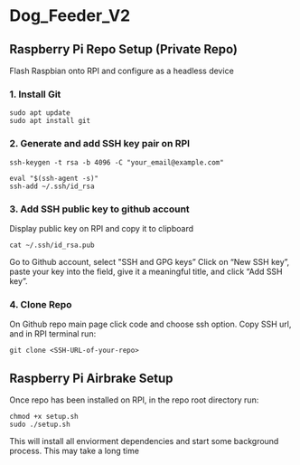 # Dog_Feeder_V2

## Raspberry Pi Repo Setup (Private Repo)

Flash Raspbian onto RPI and configure as a headless device

### 1. Install Git
```
sudo apt update
sudo apt install git
```
### 2. Generate and add SSH key pair on RPI
```
ssh-keygen -t rsa -b 4096 -C "your_email@example.com"
```
```
eval "$(ssh-agent -s)"
ssh-add ~/.ssh/id_rsa
```
### 3. Add SSH public key to github account
Display public key on RPI and copy it to clipboard
```
cat ~/.ssh/id_rsa.pub
```
Go to Github account, select "SSH and GPG keys”
Click on “New SSH key”, paste your key into the field, give it a meaningful title, and click “Add SSH key”.

### 4. Clone Repo
On Github repo main page click code and choose ssh option. Copy SSH url, and in RPI terminal run:
```
git clone <SSH-URL-of-your-repo>
```

## Raspberry Pi Airbrake Setup
Once repo has been installed on RPI, in the repo root directory run:
```
chmod +x setup.sh
sudo ./setup.sh
```
This will install all enviorment dependencies and start some background process. This may take a long time
